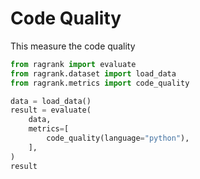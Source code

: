 # Code Quality

This measure the code quality 

```python 
from ragrank import evaluate
from ragrank.dataset import load_data
from ragrank.metrics import code_quality

data = load_data()
result = evaluate(
    data,
    metrics=[
        code_quality(language="python"),
    ],
)
result
```